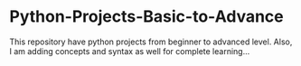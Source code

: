 # Python-Projects-Basic-to-Advance
This repository have python projects from beginner to advanced level. Also, I am adding concepts and syntax as well for complete learning...
